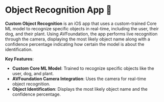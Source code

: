# Object Recognition App 🤖

**Custom Object Recognition** is an iOS app that uses a custom-trained Core ML model to recognize specific objects in real-time, including the user, their dog, and their plant. Using AVFoundation, the app performs live recognition through the camera, displaying the most likely object name along with a confidence percentage indicating how certain the model is about the identification.

**Key Features**:
- **Custom Core ML Model**: Trained to recognize specific objects like the user, dog, and plant.
- **AVFoundation Camera Integration**: Uses the camera for real-time object recognition.
- **Object Identification**: Displays the most likely object name and the confidence percentage.
